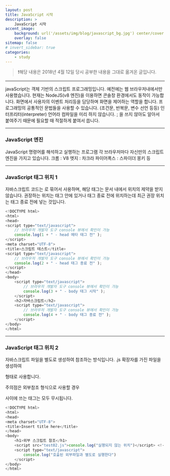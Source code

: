 ```yaml
---
layout: post
title: JavaScript 시작
description: >
    JavaScript 시작
accent_image:
    background: url('/assets/img/blog/javascript_bg.jpg') center/cover
    overlay: false
sitemap: false
# invert_sidebar: true
categories:
    - study
---
```


> ❗️해당 내용은 2018년 4월 12일 당시 공부한 내용을 그대로 옮겨온 글입니다.

---

javaScript는 객체 기반의 스크립트 프로그래밍입니다.
예전에는 웹 브라우저내에서만 사용했습니다.
현재는 NodeJS(v8 엔진)을 이용하면 콘솔창 환경에서도 동작이 가능합니다.
화면에서 사용자의 이벤트 처리등을 담당하며 화면을 제어하는 역할을 합니다.
프로그래밍의 공통적인 문법들을 사용할 수 있습니다. (조건문, 반복문, 변수 선언 등등)
인터프리터(interpreter) 언어라 컴파일을 미리 하지 않습니다.
; 을 쓰지 않아도 알아서 붙여주기 때문에 필요할 때 적절하게 붙여서 씁니다.

---

### JavaScript 엔진

JavaScript 명령어를 해석하고 실행하는 프로그램
각 브라우저마다 자신만의 스크립트 엔진을 가지고 있습니다.
크롬 : V8
엣지 : 차크라
파이어폭스 : 스파이더 몽키 등

---

### JavaScript 태그 위치 1

자바스크립트 코드는 <script> </script>로 묶어서 사용하며,
해당 태그는 문서 내에서 위치의 제약을 받지 않습니다.
권장하는 위치는 <head> 태그 안에 있거나 <body>태그 종료 전에 위치하는데
최근 권장 위치는 <body>태그 종료 전에 넣는 것입니다.

```javascript
<!DOCTYPE html>
<html>
<head>
<script type="text/javascript">
    // 브라우저 개발자 도구 console 뷰에서 확인이 가능
    console.log(1 + " - head 메타 태그 전" );
</script>
<meta charset="UTF-8">
<title>스크립트 테스트</title>
<script type="text/javascript">
    // 브라우저 개발자 도구 console 뷰에서 확인이 가능
    console.log(2 + " - head 태그 종료 전" );
</script>
</head>
<body>
    <script type="text/javascript">
        // 브라우저 개발자 도구 console 뷰에서 확인이 가능
        console.log(3 + " - body 태그 시작" );
    </script>
    <h2>자바스크립트</h2>
    <script type="text/javascript">
        // 브라우저 개발자 도구 console 뷰에서 확인이 가능
        console.log(4 + " - body 태그 종료 전" );
    </script>
</body>
</html>
```

---

### JavaScript 태그 위치 2

자바스크립트 파일을 별도로 생성하여 참조하는 방식입니다.
.js 확장자를 가진 파일을 생성하여

<script scr="외부파일 위치"> </script>

형태로 사용합니다.

주의점은 외부참조 형식으로 사용할 경우

<script scr=""> 와 </script> 사이에 쓰는 태그는 모두 무시됩니다.

```javascript
<!DOCTYPE html>
<html>
<head>
<meta charset="UTF-8">
<title>Insert title here</title>
</head>
<body>
    <h1>외부 스크립트 참조</h1>
    <script src="test02.js">console.log("실행되지 않는 위치")</script> <!-- 참조 방식 -->
    <script type="text/javascript">
        console.log("호출된 외부파일과 별도로 실행한다")
    </script>
</body>
</html>
```
